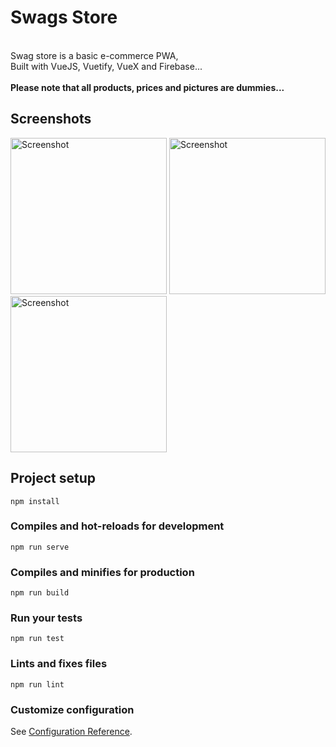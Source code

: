 # Swags Store
<br>Swag store is a basic e-commerce PWA,<br>
                  Built with VueJS, Vuetify, VueX and Firebase...<br>
                  <br>
                  <b>Please note that all products, prices and pictures are dummies...</b><br>

## Screenshots
<p align="">
<img align="" src="https://raw.githubusercontent.com/RitcheyDevs/swag-store/master/public/static/Nexus_5X.png" alt="Screenshot" width="250"/>
<img align="" src="https://raw.githubusercontent.com/RitcheyDevs/swag-store/master/public/static/screenshot2.png" alt="Screenshot" width="250"/>
<img align="" src="https://raw.githubusercontent.com/RitcheyDevs/swag-store/master/public/static/screenshot3.png" alt="Screenshot" width="250"/>
</p>

## Project setup
```
npm install
```

### Compiles and hot-reloads for development
```
npm run serve
```

### Compiles and minifies for production
```
npm run build
```

### Run your tests
```
npm run test
```

### Lints and fixes files
```
npm run lint
```

### Customize configuration
See [Configuration Reference](https://cli.vuejs.org/config/).
